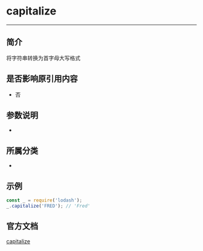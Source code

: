 # capitalize

---

## 简介

将字符串转换为首字母大写格式

## 是否影响原引用内容

- 否

## 参数说明

- 

## 所属分类

- 

## 示例

```javascript
const _ = require('lodash');
_.capitalize('FRED'); // 'Fred'
```

## 官方文档

[capitalize](https://lodash.com/docs/4.17.15#capitalize)